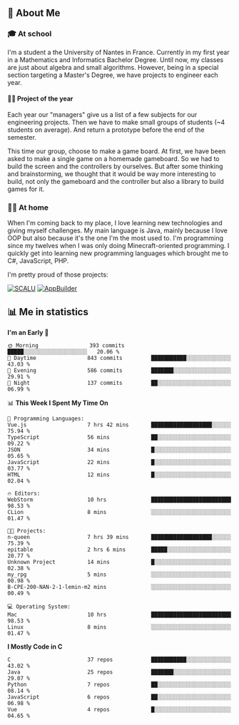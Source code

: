 ## 👀 About Me

### 🎓 At school

I'm a student a the University of Nantes in France. Currently in my first year in a Mathematics and Informatics Bachelor Degree. Until now, my classes are just about algebra and small algorithms. However, being in a special section targeting a Master's Degree, we have projects to engineer each year. 

#### 🔧🔬 Project of the year

Each year our "managers" give us a list of a few subjects for our engineering projects. Then we have to make small groups of students (~4 students on average). And return a prototype before the end of the semester.

This time our group, choose to make a game board. At first, we have been asked to make a single game on a homemade gameboard. So we had to build the screen and the controllers by ourselves. 
But after some thinking and brainstorming, we thought that it would be way more interesting to build, not only the gameboard and the controller but also a library to build games for it.

### 👨‍💻 At home

When I'm coming back to my place, I love learning new technologies and giving myself challenges. My main language is Java, mainly because I love OOP but also because it's the one I'm the most used to. I'm programming since my twelves when I was only doing Minecraft-oriented programming.  I quickly get into learning new programming languages which brought me to C#, JavaScript, PHP. 

I'm pretty proud of those projects:

[![SCALU](https://github-readme-stats.vercel.app/api/pin?username=renardfute&repo=SCALU)](https://github.com/renardfute/scalu)
[![AppBuilder](https://github-readme-stats.vercel.app/api/pin?username=pulsedev2&repo=AppBuilder)](https://github.com/pulsedev2/AppBuilder)

## 📊 Me in statistics
<!--START_SECTION:waka-->
**I'm an Early 🐤** 

```text
🌞 Morning                393 commits         █████░░░░░░░░░░░░░░░░░░░░   20.06 % 
🌆 Daytime                843 commits         ███████████░░░░░░░░░░░░░░   43.03 % 
🌃 Evening                586 commits         ███████░░░░░░░░░░░░░░░░░░   29.91 % 
🌙 Night                  137 commits         ██░░░░░░░░░░░░░░░░░░░░░░░   06.99 % 
```


📊 **This Week I Spent My Time On** 

```text
💬 Programming Languages: 
Vue.js                   7 hrs 42 mins       ███████████████████░░░░░░   75.94 % 
TypeScript               56 mins             ██░░░░░░░░░░░░░░░░░░░░░░░   09.22 % 
JSON                     34 mins             █░░░░░░░░░░░░░░░░░░░░░░░░   05.65 % 
JavaScript               22 mins             █░░░░░░░░░░░░░░░░░░░░░░░░   03.77 % 
HTML                     12 mins             █░░░░░░░░░░░░░░░░░░░░░░░░   02.04 % 

🔥 Editors: 
WebStorm                 10 hrs              █████████████████████████   98.53 % 
CLion                    8 mins              ░░░░░░░░░░░░░░░░░░░░░░░░░   01.47 % 

🐱‍💻 Projects: 
n-queen                  7 hrs 39 mins       ███████████████████░░░░░░   75.39 % 
epitable                 2 hrs 6 mins        █████░░░░░░░░░░░░░░░░░░░░   20.77 % 
Unknown Project          14 mins             █░░░░░░░░░░░░░░░░░░░░░░░░   02.38 % 
my_rpg                   5 mins              ░░░░░░░░░░░░░░░░░░░░░░░░░   00.98 % 
B-CPE-200-NAN-2-1-lemin-m2 mins              ░░░░░░░░░░░░░░░░░░░░░░░░░   00.49 % 

💻 Operating System: 
Mac                      10 hrs              █████████████████████████   98.53 % 
Linux                    8 mins              ░░░░░░░░░░░░░░░░░░░░░░░░░   01.47 % 
```

**I Mostly Code in C** 

```text
C                        37 repos            ███████████░░░░░░░░░░░░░░   43.02 % 
Java                     25 repos            ███████░░░░░░░░░░░░░░░░░░   29.07 % 
Python                   7 repos             ██░░░░░░░░░░░░░░░░░░░░░░░   08.14 % 
JavaScript               6 repos             ██░░░░░░░░░░░░░░░░░░░░░░░   06.98 % 
Vue                      4 repos             █░░░░░░░░░░░░░░░░░░░░░░░░   04.65 % 
```




<!--END_SECTION:waka-->
